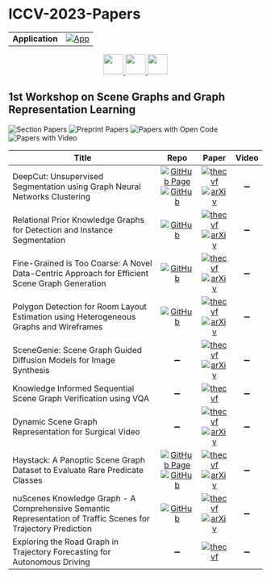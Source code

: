 # ICCV-2023-Papers

<table>
    <tr>
        <td><strong>Application</strong></td>
        <td>
            <a href="https://huggingface.co/spaces/DmitryRyumin/NewEraAI-Papers" style="float:left;">
                <img src="https://img.shields.io/badge/🤗-NewEraAI--Papers-FFD21F.svg" alt="App" />
            </a>
        </td>
    </tr>
</table>

<div align="center">
    <a href="https://github.com/DmitryRyumin/ICCV-2023-Papers/blob/main/sections/machine-learning-and-dataset.md">
        <img src="https://cdn.jsdelivr.net/gh/DmitryRyumin/NewEraAI-Papers@main/images/left.svg" width="40" alt="" />
    </a>
    <a href="https://github.com/DmitryRyumin/ICCV-2023-Papers/">
        <img src="https://cdn.jsdelivr.net/gh/DmitryRyumin/NewEraAI-Papers@main/images/home.svg" width="40" alt="" />
    </a>
    <a href="https://github.com/DmitryRyumin/ICCV-2023-Papers/blob/main/sections/visual-inductive-priors-for-data-efficient-dl-w.md">
        <img src="https://cdn.jsdelivr.net/gh/DmitryRyumin/NewEraAI-Papers@main/images/right.svg" width="40" alt="" />
    </a>
</div>

## 1st Workshop on Scene Graphs and Graph Representation Learning

![Section Papers](https://img.shields.io/badge/Section%20Papers-10-42BA16) ![Preprint Papers](https://img.shields.io/badge/Preprint%20Papers-8-b31b1b) ![Papers with Open Code](https://img.shields.io/badge/Papers%20with%20Open%20Code-6-1D7FBF) ![Papers with Video](https://img.shields.io/badge/Papers%20with%20Video-0-FF0000)

| **Title** | **Repo** | **Paper** | **Video** |
|-----------|:--------:|:---------:|:---------:|
| DeepCut: Unsupervised Segmentation using Graph Neural Networks Clustering | [![GitHub Page](https://img.shields.io/badge/GitHub-Page-159957.svg)](https://sampl-weizmann.github.io/DeepCut/) <br /> [![GitHub](https://img.shields.io/github/stars/SAMPL-Weizmann/DeepCut?style=flat)](https://github.com/SAMPL-Weizmann/DeepCut) | [![thecvf](https://img.shields.io/badge/pdf-thecvf-7395C5.svg)](https://openaccess.thecvf.com/content/ICCV2023W/SG2RL/papers/Aflalo_DeepCut_Unsupervised_Segmentation_Using_Graph_Neural_Networks_Clustering_ICCVW_2023_paper.pdf) <br /> [![arXiv](https://img.shields.io/badge/arXiv-2212.05853-b31b1b.svg)](https://arxiv.org/abs/2212.05853) | :heavy_minus_sign: |
| Relational Prior Knowledge Graphs for Detection and Instance Segmentation | [![GitHub](https://img.shields.io/github/stars/ozzyou/RP-FEM?style=flat)](https://github.com/ozzyou/RP-FEM) | [![thecvf](https://img.shields.io/badge/pdf-thecvf-7395C5.svg)](https://openaccess.thecvf.com/content/ICCV2023W/SG2RL/papers/Ulger_Relational_Prior_Knowledge_Graphs_for_Detection_and_Instance_Segmentation_ICCVW_2023_paper.pdf) <br /> [![arXiv](https://img.shields.io/badge/arXiv-2310.07573-b31b1b.svg)](https://arxiv.org/abs/2310.07573) | :heavy_minus_sign: |
| Fine-Grained is Too Coarse: A Novel Data-Centric Approach for Efficient Scene Graph Generation | [![GitHub](https://img.shields.io/github/stars/Maelic/VG_curated?style=flat)](https://github.com/Maelic/VG_curated) | [![thecvf](https://img.shields.io/badge/pdf-thecvf-7395C5.svg)](https://openaccess.thecvf.com/content/ICCV2023W/SG2RL/papers/Neau_Fine-Grained_is_Too_Coarse_A_Novel_Data-Centric_Approach_for_Efficient_ICCVW_2023_paper.pdf) <br /> [![arXiv](https://img.shields.io/badge/arXiv-2305.18668-b31b1b.svg)](https://arxiv.org/abs/2305.18668) | :heavy_minus_sign: |
| Polygon Detection for Room Layout Estimation using Heterogeneous Graphs and Wireframes | [![GitHub](https://img.shields.io/github/stars/DavidGillsjo/polygon-HGT?style=flat)](https://github.com/DavidGillsjo/polygon-HGT) | [![thecvf](https://img.shields.io/badge/pdf-thecvf-7395C5.svg)](https://openaccess.thecvf.com/content/ICCV2023W/SG2RL/papers/Gillsjo_Polygon_Detection_for_Room_Layout_Estimation_using_Heterogeneous_Graphs_andWireframes_ICCVW_2023_paper.pdf) <br /> [![arXiv](https://img.shields.io/badge/arXiv-2306.12203-b31b1b.svg)](https://arxiv.org/abs/2306.12203) | :heavy_minus_sign: |
| SceneGenie: Scene Graph Guided Diffusion Models for Image Synthesis | :heavy_minus_sign: | [![thecvf](https://img.shields.io/badge/pdf-thecvf-7395C5.svg)](https://openaccess.thecvf.com/content/ICCV2023W/SG2RL/papers/Farshad_SceneGenie_Scene_Graph_Guided_Diffusion_Models_for_Image_Synthesis_ICCVW_2023_paper.pdf) <br /> [![arXiv](https://img.shields.io/badge/arXiv-2304.14573-b31b1b.svg)](https://arxiv.org/abs/2304.14573) | :heavy_minus_sign: |
| Knowledge Informed Sequential Scene Graph Verification using VQA | :heavy_minus_sign: | [![thecvf](https://img.shields.io/badge/pdf-thecvf-7395C5.svg)](https://openaccess.thecvf.com/content/ICCV2023W/SG2RL/papers/Thauvin_Knowledge_Informed_Sequential_Scene_Graph_Verification_Using_VQA_ICCVW_2023_paper.pdf) | :heavy_minus_sign: |
| Dynamic Scene Graph Representation for Surgical Video | :heavy_minus_sign: | [![thecvf](https://img.shields.io/badge/pdf-thecvf-7395C5.svg)](https://openaccess.thecvf.com/content/ICCV2023W/SG2RL/papers/Holm_Dynamic_Scene_Graph_Representation_for_Surgical_Video_ICCVW_2023_paper.pdf) <br /> [![arXiv](https://img.shields.io/badge/arXiv-2309.14538-b31b1b.svg)](https://arxiv.org/abs/2309.14538) | :heavy_minus_sign: |
| Haystack: A Panoptic Scene Graph Dataset to Evaluate Rare Predicate Classes | [![GitHub Page](https://img.shields.io/badge/GitHub-Page-159957.svg)](https://lorjul.github.io/haystack/) <br /> [![GitHub](https://img.shields.io/github/stars/lorjul/haystack?style=flat)](https://github.com/lorjul/haystack) | [![thecvf](https://img.shields.io/badge/pdf-thecvf-7395C5.svg)](https://openaccess.thecvf.com/content/ICCV2023W/SG2RL/papers/Lorenz_Haystack_A_Panoptic_Scene_Graph_Dataset_to_Evaluate_Rare_Predicate_ICCVW_2023_paper.pdf) <br /> [![arXiv](https://img.shields.io/badge/arXiv-2309.02286-b31b1b.svg)](https://arxiv.org/abs/2309.02286) | :heavy_minus_sign: |
| nuScenes Knowledge Graph - A Comprehensive Semantic Representation of Traffic Scenes for Trajectory Prediction | [![GitHub](https://img.shields.io/github/stars/boschresearch/nuScenes_Knowledge_Graph?style=flat)](https://github.com/boschresearch/nuScenes_Knowledge_Graph) | [![thecvf](https://img.shields.io/badge/pdf-thecvf-7395C5.svg)](https://openaccess.thecvf.com/content/ICCV2023W/SG2RL/papers/Mlodzian_nuScenes_Knowledge_Graph_-_A_Comprehensive_Semantic_Representation_of_Traffic_ICCVW_2023_paper.pdf) <br /> [![arXiv](https://img.shields.io/badge/arXiv-2312.09676-b31b1b.svg)](https://arxiv.org/abs/2312.09676) | :heavy_minus_sign: |
| Exploring the Road Graph in Trajectory Forecasting for Autonomous Driving | :heavy_minus_sign: | [![thecvf](https://img.shields.io/badge/pdf-thecvf-7395C5.svg)](https://openaccess.thecvf.com/content/ICCV2023W/SG2RL/papers/Sun_Exploring_the_Road_Graph_in_Trajectory_Forecasting_for_Autonomous_Driving_ICCVW_2023_paper.pdf) | :heavy_minus_sign: |
